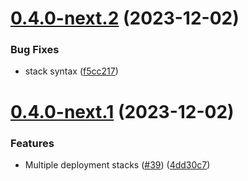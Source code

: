 # [0.4.0-next.2](https://github.com/constructions-incongrues/yazoo/compare/v0.4.0-next.1...v0.4.0-next.2) (2023-12-02)


### Bug Fixes

* stack syntax ([f5cc217](https://github.com/constructions-incongrues/yazoo/commit/f5cc2176a17f88ececba0867d4791814272511ff))

# [0.4.0-next.1](https://github.com/constructions-incongrues/yazoo/compare/v0.3.2...v0.4.0-next.1) (2023-12-02)


### Features

* Multiple deployment stacks ([#39](https://github.com/constructions-incongrues/yazoo/issues/39)) ([4dd30c7](https://github.com/constructions-incongrues/yazoo/commit/4dd30c730c89c94e94043247f5ba920b710fab5d))
